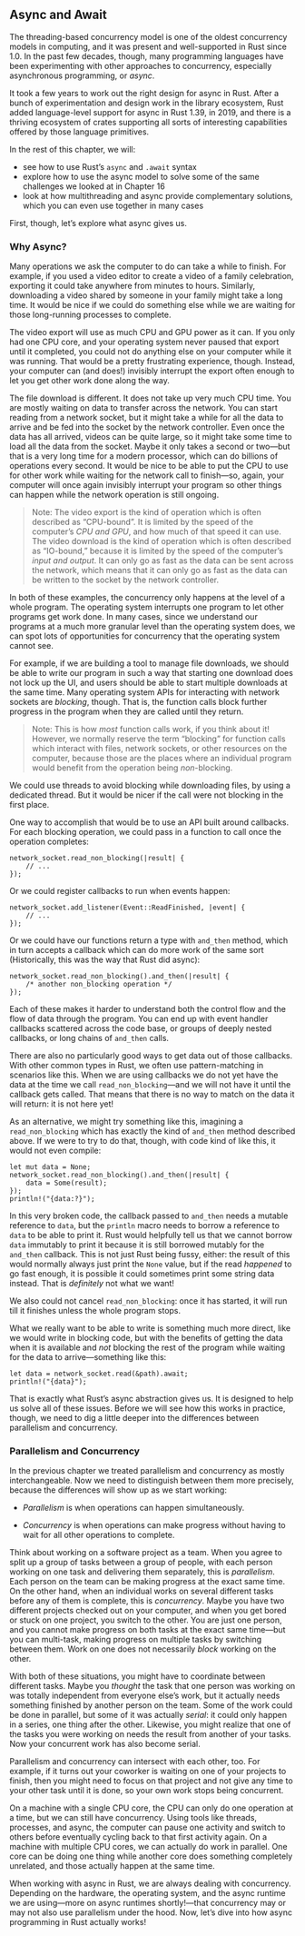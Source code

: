 ## Async and Await

The threading-based concurrency model is one of the oldest concurrency models in
computing, and it was present and well-supported in Rust since 1.0. In the past
few decades, though, many programming languages have been experimenting with
other approaches to concurrency, especially asynchronous programming, or
*async*.

It took a few years to work out the right design for async in Rust. After a
bunch of experimentation and design work in the library ecosystem, Rust added
language-level support for async in Rust 1.39, in 2019, and there is a thriving
ecosystem of crates supporting all sorts of interesting capabilities offered by
those language primitives.

In the rest of this chapter, we will:

* see how to use Rust’s `async` and `.await` syntax
* explore how to use the async model to solve some of the same challenges we
  looked at in Chapter 16
* look at how multithreading and async provide complementary solutions, which
  you can even use together in many cases

First, though, let’s explore what async gives us.

### Why Async?

Many operations we ask the computer to do can take a while to finish. For
example, if you used a video editor to create a video of a family celebration,
exporting it could take anywhere from minutes to hours. Similarly, downloading a
video shared by someone in your family might take a long time. It would be nice
if we could do something else while we are waiting for those long-running
processes to complete.

The video export will use as much CPU and GPU power as it can. If you only had
one CPU core, and your operating system never paused that export until it
completed, you could not do anything else on your computer while it was running.
That would be a pretty frustrating experience, though. Instead, your computer
can (and does!) invisibly interrupt the export often enough to let you get other
work done along the way.

The file download is different. It does not take up very much CPU time. You are
mostly waiting on data to transfer across the network. You can start reading
from a network socket, but it might take a while for all the data to arrive and
be fed into the socket by the network controller. Even once the data has all
arrived, videos can be quite large, so it might take some time to load all the
data from the socket. Maybe it only takes a second or two—but that is a very
long time for a modern processor, which can do billions of operations every
second. It would be nice to be able to put the CPU to use for other work while
waiting for the network call to finish—so, again, your computer will once again
invisibly interrupt your program so other things can happen while the network
operation is still ongoing.

> Note: The video export is the kind of operation which is often described as
> “CPU-bound”. It is limited by the speed of the computer’s *CPU and GPU*, and
> how much of that speed it can use. The video download is the kind of operation
> which is often described as “IO-bound,” because it is limited by the speed of
> the computer’s *input and output*. It can only go as fast as the data can be
> sent across the network, which means that it can only go as fast as the data
> can be written to the socket by the network controller.

In both of these examples, the concurrency only happens at the level of a whole
program. The operating system interrupts one program to let other
programs get work done. In many cases, since we understand our programs at a
much more granular level than the operating system does, we can spot lots of
opportunities for concurrency that the operating system cannot see.

For example, if we are building a tool to manage file downloads, we should be
able to write our program in such a way that starting one download does not lock
up the UI, and users should be able to start multiple downloads at the same
time. Many operating system APIs for interacting with network sockets are
*blocking*, though. That is, the function calls block further progress in the
program when they are called until they return.

> Note: This is how *most* function calls work, if you think about it! However,
we normally reserve the term “blocking” for function calls which interact with
files, network sockets, or other resources on the computer, because those are
the places where an individual program would benefit from the operation being
*non*-blocking.

We could use threads to avoid blocking while downloading files, by using a
dedicated thread. But it would be nicer if the call were not blocking in the
first place.

One way to accomplish that would be to use an API built around callbacks. For
each blocking operation, we could pass in a function to call once the operation
completes:

```rust,ignore
network_socket.read_non_blocking(|result| {
    // ...
});
```

Or we could register callbacks to run when events happen:

```rust,ignore
network_socket.add_listener(Event::ReadFinished, |event| {
    // ...
});
```

Or we could have our functions return a type with `and_then` method, which in
turn accepts a callback which can do more work of the same sort (Historically,
this was the way that Rust did async):

```rust,ignore
network_socket.read_non_blocking().and_then(|result| {
    /* another non_blocking operation */
});
```

Each of these makes it harder to understand both the control flow and the flow
of data through the program. You can end up with event handler callbacks
scattered across the code base, or groups of deeply nested callbacks, or long
chains of `and_then` calls.

There are also no particularly good ways to get data out of those callbacks.
With other common types in Rust, we often use pattern-matching in scenarios like
this. When we are using callbacks we do not yet have the data at the time we
call `read_non_blocking`—and we will not have it until the callback gets called.
That means that there is no way to match on the data it will return: it is not
here yet!

As an alternative, we might try something like this, imagining a
`read_non_blocking` which has exactly the kind of `and_then` method described
above. If we were to try to do that, though, with code kind of like this, it
would not even compile:

```rust,ignore,does_not_compile
let mut data = None;
network_socket.read_non_blocking().and_then(|result| {
    data = Some(result);
});
println!("{data:?}");
```

In this very broken code, the callback passed to `and_then` needs a mutable
reference to `data`, but the `println` macro needs to borrow a reference to
`data` to be able to print it. Rust would helpfully tell us that we cannot
borrow `data` immutably to print it because it is still borrowed mutably for the
`and_then` callback. This is not just Rust being fussy, either: the result of
this would normally always just print the `None` value, but if the read
*happened* to go fast enough, it is possible it could sometimes print some
string data instead. That is *definitely* not what we want!

We also could not cancel `read_non_blocking`: once it has started, it will run
till it finishes unless the whole program stops. <!-- TODO: check whether we
pick back up this thread anywhere! Cancellation is important. -->

What we really want to be able to write is something much more direct, like we
would write in blocking code, but with the benefits of getting the data when it
is available and *not* blocking the rest of the program while waiting for the
data to arrive—something like this:

```rust,ignore,does_not_compile
let data = network_socket.read(&path).await;
println!("{data}");
```

That is exactly what Rust’s async abstraction gives us. It is designed to help
us solve all of these issues. Before we will see how this works in practice,
though, we need to dig a little deeper into the differences between parallelism
and concurrency.

### Parallelism and Concurrency

In the previous chapter we treated parallelism and concurrency as mostly
interchangeable. Now we need to distinguish between them more precisely, because
the differences will show up as we start working:

* *Parallelism* is when operations can happen simultaneously.

* *Concurrency* is when operations can make progress without having to wait for
  all other operations to complete.

Think about working on a software project as a team. When you agree to split up
a group of tasks between a group of people, with each person working on one task
and delivering them separately, this is *parallelism*. Each person on the team
can be making progress at the exact same time. On the other hand, when an
individual works on several different tasks before any of them is complete, this
is *concurrency*. Maybe you have two different projects checked out on your
computer, and when you get bored or stuck on one project, you switch to the
other. You are just one person, and you cannot make progress on both tasks at
the exact same time—but you can multi-task, making progress on multiple tasks by
switching between them. Work on one does not necessarily *block* working on the
other.

With both of these situations, you might have to coordinate between different
tasks. Maybe you *thought* the task that one person was working on was totally
independent from everyone else’s work, but it actually needs something finished
by another person on the team. Some of the work could be done in parallel, but
some of it was actually *serial*: it could only happen in a series, one thing
after the other. Likewise, you might realize that one of the tasks you were
working on needs the result from another of your tasks. Now your concurrent work
has also become serial.

Parallelism and concurrency can intersect with each other, too. For example, if
it turns out your coworker is waiting on one of your projects to finish, then
you might need to focus on that project and not give any time to your other task
until it is done, so your own work stops being concurrent.

On a machine with a single CPU core, the CPU can only do one operation at a
time, but we can still have concurrency. Using tools like threads, processes,
and async, the computer can pause one activity and switch to others before
eventually cycling back to that first activity again. On a machine with multiple
CPU cores, we can actually do work in parallel. One core can be doing one thing
while another core does something completely unrelated, and those actually
happen at the same time.

When working with async in Rust, we are always dealing with concurrency.
Depending on the hardware, the operating system, and the async runtime we are
using—more on async runtimes shortly!—that concurrency may or may not also use
parallelism under the hood. Now, let’s dive into how async programming in Rust
actually works!
